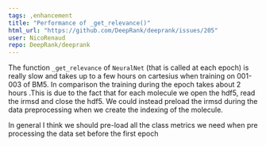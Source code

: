 ```yaml
---
tags: ,enhancement
title: "Performance of _get_relevance()"
html_url: "https://github.com/DeepRank/deeprank/issues/205"
user: NicoRenaud
repo: DeepRank/deeprank
---
```


The function `_get_relevance` of `NeuralNet` (that is called at each epoch) is really slow and takes up to a few hours on cartesius when training on 001-003 of BM5. In comparison the training during the epoch takes about 2 hours .This is due to the fact that for each molecule we open the hdf5, read the irmsd and close the hdf5. We could instead preload the irmsd during the data preprocessing when we create the indexing of the molecule. 

In general I think we should pre-load all the class metrics we need when pre processing the data set before the first epoch